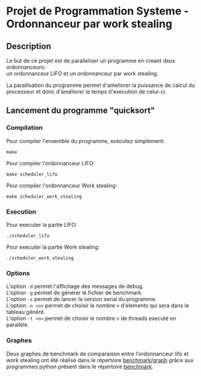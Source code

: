 # Projet de Programmation Systeme - Ordonnanceur par work stealing

## Description

Le but de ce projet est de paralleliser un programme en creant deux ordonnanceurs:  
    un ordonnanceur LIFO et un ordonnanceur par work stealing.

La parallisation du programme permet d'ameliorer la puissance de calcul du processeur et donc d'améliorer le temps d'execution de celui-ci.

## Lancement du programme "quicksort"
### Compilation
Pour compiler l'ensemble du programme, exécutez simplement:
```
make
```
Pour compiler l'ordonnanceur LIFO:
```
make scheduler_lifo
```
Pour compiler l'ordonnanceur Work stealing:
```
make scheduler_work_stealing
```

### Execution
Pour executer la partie LIFO:
```
./scheduler_lifo
```
Pour executer la partie Work stealing:
```
./scheduler_work_stealing
```

### Options
L'option `-d` permet l'affichage des messages de debug.  
L'option `-g` permet de générer le fichier de benchmark.   
L'option `-s` permet de lancer la version serial du programme.  
L'option `-n <n>` permet de choisir le nombre `n` d'elements qui sera dans le tableau généré.  
L'option `-t <n>` permet de choisir le nombre `n` de threads executé en parallèle. 

### Graphes

Deux graphes de benchmark de comparaison entre l'ordonnanceur lifo et work stealing ont été réalisé dans le répertoire [benchmark/graph](https://gaufre.informatique.univ-paris-diderot.fr/dedeoglu/scheduler-lifo-work-stealing/tree/dev/benchmark/graph)
grâce aux programmes python présent dans le répertoire [benchmark](https://gaufre.informatique.univ-paris-diderot.fr/dedeoglu/scheduler-lifo-work-stealing/tree/dev/benchmark).
